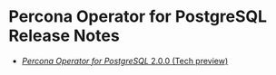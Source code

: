 # Percona Operator for PostgreSQL Release Notes

* [*Percona Operator for PostgreSQL* 2.0.0 (Tech preview)](Kubernetes-Operator-for-PostgreSQL-RN2.0.0.md)

